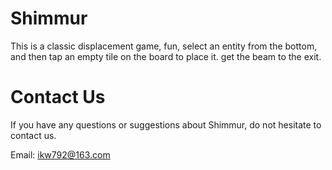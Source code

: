 # Shimmur

This is a classic displacement game, fun, select an entity from the bottom, and then tap an empty tile on the board to place it. get the beam to the exit.

# Contact Us

If you have any questions or suggestions about Shimmur, do not hesitate to contact us.

Email: ikw792@163.com
